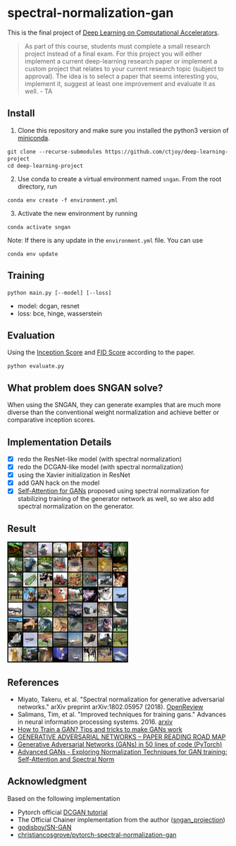 # spectral-normalization-gan

This is the final project of [Deep Learning on Computational Accelerators](https://vistalab-technion.github.io/cs236605/).
> As part of this course, students must complete a small research project instead of a final exam.
> For this project you will either implement a current deep-learning research paper or implement a custom project that relates to your current research topic (subject to approval).
> The idea is to select a paper that seems interesting you, implement it, suggest at least one improvement and evaluate it as well. - TA

## Install
1. Clone this repository and make sure you installed the python3 version of [miniconda](https://docs.conda.io/en/latest/miniconda.html).
```
git clone --recurse-submodules https://github.com/ctjoy/deep-learning-project
cd deep-learning-project
```
2. Use conda to create a virtual environment named `sngan`. From the root directory, run
```
conda env create -f environment.yml
```
3. Activate the new environment by running
```
conda activate sngan
```
Note: If there is any update in the `environment.yml` file. You can use
```
conda env update
```
## Training
```
python main.py [--model] [--loss]
```
- model: dcgan, resnet
- loss: bce, hinge, wasserstein

## Evaluation
Using the [Inception Score](https://github.com/sbarratt/inception-score-pytorch) and [FID Score](https://github.com/mseitzer/pytorch-fid) according to the paper.
```
python evaluate.py
```

## What problem does SNGAN solve?
When using the SNGAN, they can generate examples that are much more diverse than the conventional weight normalization and achieve better or comparative inception scores.

## Implementation Details
- [x] redo the ResNet-like model (with spectral normalization)
- [x] redo the DCGAN-like model (with spectral normalization)
- [x] using the Xavier initialization in ResNet
- [x] add GAN hack on the model
- [x] [Self-Attention for GANs](https://arxiv.org/abs/1805.08318) proposed using spectral normalization for stabilizing training of the generator network as well, so we also add spectral normalization on the generator.

## Result
![result](generate_image.png)

## References
- Miyato, Takeru, et al. "Spectral normalization for generative adversarial networks." arXiv preprint arXiv:1802.05957 (2018). [OpenReview](https://openreview.net/forum?id=B1QRgziT-)
- Salimans, Tim, et al. "Improved techniques for training gans." Advances in neural information processing systems. 2016. [arxiv](https://arxiv.org/abs/1606.03498)
- [How to Train a GAN? Tips and tricks to make GANs work](https://github.com/soumith/ganhacks)
- [GENERATIVE ADVERSARIAL NETWORKS – PAPER READING ROAD MAP](http://www.codingwoman.com/generative-adversarial-networks-paper-reading-road-map/)
- [Generative Adversarial Networks (GANs) in 50 lines of code (PyTorch)](https://medium.com/@devnag/generative-adversarial-networks-gans-in-50-lines-of-code-pytorch-e81b79659e3f)
- [Advanced GANs - Exploring Normalization Techniques for GAN training: Self-Attention and Spectral Norm](https://sthalles.github.io/advanced_gans/)

## Acknowledgment
Based on the following implementation
* Pytorch official [DCGAN tutorial](https://github.com/pytorch/examples/tree/master/dcgan)
* The Official Chainer implementation from the author ([sngan_projection](https://github.com/pfnet-research/sngan_projection/))
* [godisboy/SN-GAN](https://github.com/godisboy/SN-GAN)
* [christiancosgrove/pytorch-spectral-normalization-gan](https://github.com/christiancosgrove/pytorch-spectral-normalization-gan)
